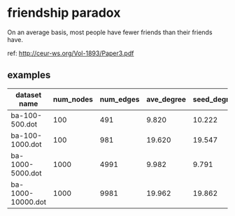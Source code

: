 # friendship paradox

On an average basis, most people have fewer friends than their friends have.

ref: http://ceur-ws.org/Vol-1893/Paper3.pdf

## examples

| dataset name      | num_nodes | num_edges | ave_degree | seed_degree | friends_degree     | 
| ----------------- | --------- | --------- | ---------- | ----------- | ------------------ | 
| ba-100-500.dot    | 100       | 491       | 9.820      | 10.222      | 20.459923178247596 | 
| ba-100-1000.dot   | 100       | 981       | 19.620     | 19.547      | 28.662838732449575 | 
| ba-1000-5000.dot  | 1000      | 4991      | 9.982      | 9.791       | 26.102491643763624 | 
| ba-1000-10000.dot | 1000      | 9981      | 19.962     | 19.862      | 47.27649447697222  | 

